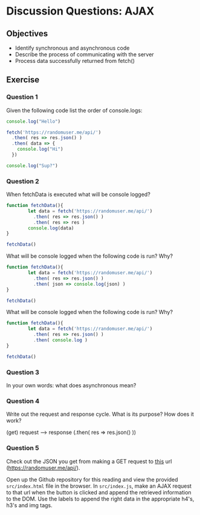 # Discussion Questions: AJAX

## Objectives

* Identify synchronous and asynchronous code
* Describe the process of communicating with the server
* Process data successfully returned from fetch()

## Exercise

### Question 1

Given the following code list the order of console.logs:

```javascript
console.log("Hello")

fetch('https://randomuser.me/api/')
  .then( res => res.json() )
  .then( data => {
    console.log("Hi") 
  })

console.log("Sup?")
```

### Question 2

When fetchData is executed what will be console logged?

```javascript
function fetchData(){
        let data = fetch('https://randomuser.me/api/')
          .then( res => res.json() )
          .then( res => res )
        console.log(data)	
}

fetchData()
```

What will be console logged when the following code is run? Why?

```javascript
function fetchData(){
        let data = fetch('https://randomuser.me/api/')
          .then( res => res.json() )
          .then( json => console.log(json) )
}

fetchData()
```

What will be console logged when the following code is run? Why?

```javascript
function fetchData(){
        let data = fetch('https://randomuser.me/api/')
          .then( res => res.json() )
          .then( console.log )
}

fetchData()
```

### Question 3

In your own words: what does asynchronous mean?

### Question 4

Write out the request and response cycle. What is its purpose? How does it work?

(get) request --> response (.then( res => res.json() ))

### Question 5

Check out the JSON you get from making a GET request to [this](https://randomuser.me/api/) url (https://randomuser.me/api/).

Open up the Github repository for this reading and view the provided `src/index.html` file in the browser. In `src/index.js`, make an AJAX request to that url when the button is clicked and append the retrieved information to the DOM. Use the labels to append the right data in the appropriate h4's, h3's and img tags.
